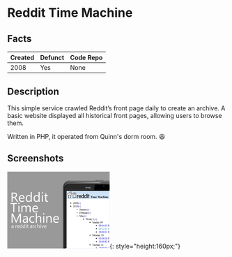 # Reddit Time Machine

## Facts

| Created | Defunct | Code Repo |
| ------- | ------- | --------- |
| 2008    | Yes      | None |

## Description

This simple service crawled Reddit’s front page daily to create an archive. A basic website displayed all historical front pages, allowing users to browse them. 

Written in PHP, it operated from Quinn's dorm room. 😆

## Screenshots

![Main Menu](./assets/reddit-time-machine/RedditTimeMachine.png){: style="height:160px;"}
